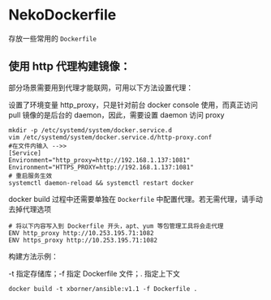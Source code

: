 # NekoDockerfile
存放一些常用的 `Dockerfile`

## 使用 http 代理构建镜像：
部分场景需要用到代理才能联网，可用以下方法设置代理：

设置了环境变量 http_proxy，只是针对前台 docker console 使用，而真正访问 pull 镜像的是后台的 daemon，因此，需要设置 daemon 访问 proxy
```shell
mkdir -p /etc/systemd/system/docker.service.d
vim /etc/systemd/system/docker.service.d/http-proxy.conf
#在文件内输入 -->>
[Service]
Environment="http_proxy=http://192.168.1.137:1081"
Environment="HTTPS_PROXY=http://192.168.1.137:1081"
# 重启服务生效
systemctl daemon-reload && systemctl restart docker
```
docker build 过程中还需要单独在 `Dockerfile` 中配置代理。若无需代理，请手动去掉代理选项
```shell
# 将以下内容写入到 Dockerfile 开头，apt、yum 等包管理工具将会走代理
ENV http_proxy http://10.253.195.71:1082
ENV https_proxy http://10.253.195.71:1082
```

构建方法示例：

  -t 指定存储库；-f 指定 Dockerfile 文件；. 指定上下文

    docker build -t xborner/ansible:v1.1 -f Dockerfile .
